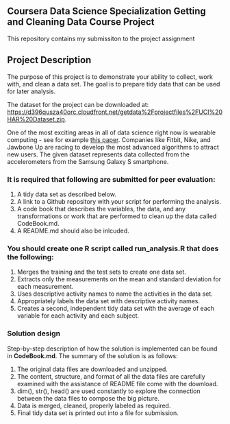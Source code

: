 ## Coursera Data Science Specialization Getting and Cleaning Data Course Project
This repository contains my submissiton to the project assignment

## Project Description
The purpose of this project is to demonstrate your ability to collect, work with, and clean a data set. The goal is to prepare tidy data that can be used for later analysis.  

The dataset for the project can be downloaded at: https://d396qusza40orc.cloudfront.net/getdata%2Fprojectfiles%2FUCI%20HAR%20Dataset.zip.

One of the most exciting areas in all of data science right now is wearable computing - see for example [this paper](http://www.insideactivitytracking.com/data-science-activity-tracking-and-the-battle-for-the-worlds-top-sports-brand/). Companies like Fitbit, Nike, and Jawbone Up are racing to develop the most advanced algorithms to attract new users. The given dataset represents data collected from the accelerometers from the Samsung Galaxy S smartphone.  

### It is required that following are submitted for peer evaluation:  

1. A tidy data set as described below.  
2. A link to a Github repository with your script for performing the analysis.  
3. A code book that describes the variables, the data, and any transformations or work that are performed to clean up the data called CodeBook.md.  
4. A README.md should also be inlcuded.  


### You should create one R script called run_analysis.R that does the following:  

1. Merges the training and the test sets to create one data set.  
2. Extracts only the measurements on the mean and standard deviation for each measurement.  
3. Uses descriptive activity names to name the activities in the data set.  
4. Appropriately labels the data set with descriptive activity names.  
5. Creates a second, independent tidy data set with the average of each variable for each activity and each subject.  

### Solution design  

Step-by-step description of how the solution is implemented can be found in **CodeBook.md**. The summary of the solution is as follows:  

1. The original data files are downloaded and unzipped.  
2. The content, structure, and format of all the data files are carefully examined with the assistance of README file come with the download.  
3. dim(), str(), head() are used constantly to explore the connection between the data files to compose the big picture.  
4. Data is merged, cleaned, properly labeled as required.  
5. Final tidy data set is printed out into a file for submission.  


